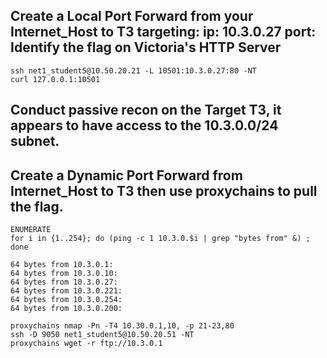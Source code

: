 ## Create a Local Port Forward from your Internet_Host to T3 targeting: ip: 10.3.0.27 port: Identify the flag on Victoria's HTTP Server
```
ssh net1_student5@10.50.20.21 -L 10501:10.3.0.27:80 -NT
curl 127.0.0.1:10501
```
## Conduct passive recon on the Target T3, it appears to have access to the 10.3.0.0/24 subnet.
## Create a Dynamic Port Forward from Internet_Host to T3 then use proxychains to pull the flag.
```
ENUMERATE
for i in {1..254}; do (ping -c 1 10.3.0.$i | grep "bytes from" &) ; done

64 bytes from 10.3.0.1: 
64 bytes from 10.3.0.10: 
64 bytes from 10.3.0.27: 
64 bytes from 10.3.0.221: 
64 bytes from 10.3.0.254: 
64 bytes from 10.3.0.200:

proxychains nmap -Pn -T4 10.30.0.1,10, -p 21-23,80
ssh -D 9050 net1_student5@10.50.20.51 -NT
proxychains wget -r ftp://10.3.0.1
```

